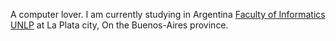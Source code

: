 A computer lover. I am currently studying in Argentina [Faculty of Informatics UNLP](https://www.info.unlp.edu.ar/) at La Plata city, On the Buenos-Aires province.
